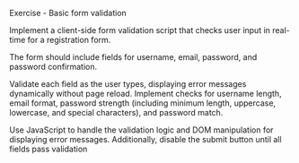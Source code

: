 Exercise - Basic form validation

Implement a client-side form validation script that checks user input in real-time for a registration form.

The form should include fields for username, email, password, and password confirmation.

Validate each field as the user types, displaying error messages dynamically without page reload. Implement checks for username length, email format, password strength (including minimum length, uppercase, lowercase, and special characters), and password match.

Use JavaScript to handle the validation logic and DOM manipulation for displaying error messages. Additionally, disable the submit button until all fields pass validation